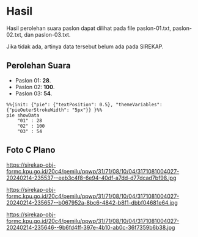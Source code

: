 # Hasil

Hasil perolehan suara paslon dapat dilihat pada file paslon-01.txt, paslon-02.txt, dan paslon-03.txt.

Jika tidak ada, artinya data tersebut belum ada pada SIREKAP.

## Perolehan Suara

 * Paslon 01: **28**.
 * Paslon 02: **100**.
 * Paslon 03: **54**.

```mermaid
%%{init: {"pie": {"textPosition": 0.5}, "themeVariables": {"pieOuterStrokeWidth": "5px"}} }%%
pie showData
    "01" : 28
    "02" : 100
    "03" : 54
```
## Foto C Plano

https://sirekap-obj-formc.kpu.go.id/20c4/pemilu/ppwp/31/71/08/10/04/3171081004027-20240214-235537--eeb3c4f8-6e94-40df-a7dd-d77dcad7bf98.jpg

https://sirekap-obj-formc.kpu.go.id/20c4/pemilu/ppwp/31/71/08/10/04/3171081004027-20240214-235657--b067952a-8bc6-4842-b8f1-dbbf04681e64.jpg

https://sirekap-obj-formc.kpu.go.id/20c4/pemilu/ppwp/31/71/08/10/04/3171081004027-20240214-235646--9b6fd4ff-397e-4b10-ab0c-36f7359b6b38.jpg
